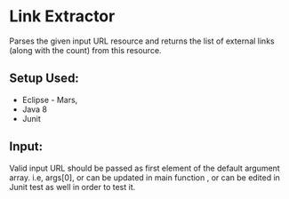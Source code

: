 # Link Extractor
Parses the given input URL resource and returns the list of external links (along with the count) from this resource.

## Setup Used:
* Eclipse - Mars, 
* Java 8
* Junit

## Input:
Valid input URL should be passed as first element of the default argument array. i.e, args[0],  or can be updated in main function , or can be edited in Junit test as well in order to test it. 
